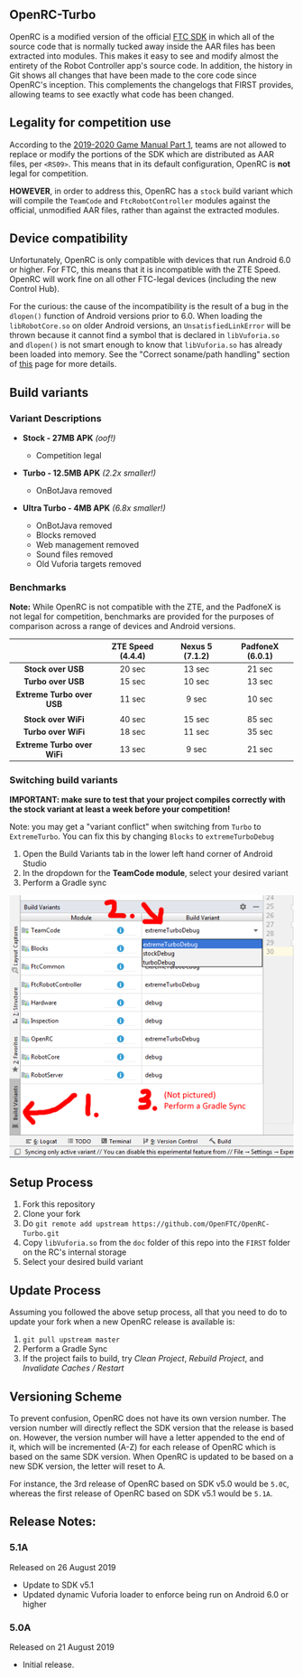 
## OpenRC-Turbo

OpenRC is a modified version of the official [FTC SDK](https://github.com/FIRST-Tech-Challenge/SkyStone)
in which all of the source code that is normally tucked away inside the AAR files has been extracted into modules. This makes it easy to see and modify almost the entirety of the Robot Controller app's source code. In addition, the history in Git shows all changes that have been made to the core code since OpenRC's inception. This complements the changelogs that FIRST provides, allowing teams to see exactly what code has been changed.


## Legality for competition use

According to the [2019-2020 Game Manual Part 1](https://www.firstinspires.org/sites/default/files/uploads/resource_library/ftc/game-manual-part-1.pdf), teams are not allowed to replace or modify the portions of the SDK which are distributed as AAR files, per `<RS09>`. This means that in its default configuration, OpenRC is **not** legal for competition.

**HOWEVER**, in order to address this, OpenRC has a `stock` build variant which will compile the `TeamCode` and `FtcRobotController` modules against the official, unmodified AAR files, rather than against the extracted modules.

## Device compatibility

Unfortunately, OpenRC is only compatible with devices that run Android 6.0 or higher. For FTC, this means that it is incompatible with the ZTE Speed. OpenRC will work fine on all other FTC-legal devices (including the new Control Hub).

For the curious: the cause of the incompatibility is the result of a bug in the `dlopen()` function of Android versions prior to 6.0. When loading the `libRobotCore.so` on older Android versions, an `UnsatisfiedLinkError` will be thrown because it cannot find a symbol that is declared in `libVuforia.so` and `dlopen()` is not smart enough to know that `libVuforia.so` has already been loaded into memory. See the "Correct soname/path handling" section of [this](https://android.googlesource.com/platform/bionic/+/master/android-changes-for-ndk-developers.md) page for more details.

## Build variants

### Variant Descriptions

 - **Stock - 27MB APK** *(oof!)*
     - Competition legal

 - **Turbo - 12.5MB APK** *(2.2x smaller!)*
     - OnBotJava removed

 - **Ultra Turbo - 4MB APK** *(6.8x smaller!)*
     - OnBotJava removed
     - Blocks removed
     - Web management removed
     - Sound files removed
     - Old Vuforia targets removed

### Benchmarks

**Note:** While OpenRC is not compatible with the ZTE, and the PadfoneX is not legal for competition, benchmarks are provided for the purposes of comparison across a range of devices and Android versions.


|                            |**ZTE Speed (4.4.4)**|**Nexus 5 (7.1.2)**|**PadfoneX (6.0.1)**|
|:--------------------------:|:-------------------:|:-----------------:|:------------------:|
|**Stock over USB**          |    20 sec           |  13 sec           |   21 sec           |
|**Turbo over USB**          |    15 sec           |  10 sec           |   13 sec           |
|**Extreme Turbo over USB**  |    11 sec           |   9 sec           |   10 sec           |
|                            |                     |                   |                    |
|**Stock over WiFi**         |    40 sec           |  15 sec           |   85 sec           |
|**Turbo over WiFi**         |    18 sec           |  11 sec           |   35 sec           |
|**Extreme Turbo over WiFi** |    13 sec           |   9 sec           |   21 sec           |

### Switching build variants

**IMPORTANT: make sure to test that your project compiles correctly with the stock variant at least a week before your competition!**

Note: you may get a "variant conflict" when switching from `Turbo` to `ExtremeTurbo`. You can fix this by changing `Blocks` to `extremeTurboDebug`

 1. Open the Build Variants tab in the lower left hand corner of Android Studio
 2. In the dropdown for the **TeamCode module**, select your desired variant
 3. Perform a Gradle sync

![image-here](doc/readme_pics/switching_build_variants.png)

## Setup Process

 1. Fork this repository
 2. Clone your fork
 3. Do `git remote add upstream https://github.com/OpenFTC/OpenRC-Turbo.git`
 4. Copy `libVuforia.so` from the `doc` folder of this repo into the `FIRST` folder on the RC's internal storage
 5. Select your desired build variant

## Update Process

Assuming you followed the above setup process, all that you need to do to update your fork when a new OpenRC release is available is:

 1. `git pull upstream master`
 2. Perform a Gradle Sync
 3. If the project fails to build, try *Clean Project*, *Rebuild Project*, and *Invalidate Caches / Restart*

## Versioning Scheme

To prevent confusion, OpenRC does not have its own version number. The version number will directly reflect the SDK version that the release is based on. However, the version number will have a letter appended to the end of it, which will be incremented (A-Z) for each release of OpenRC which is based on the same SDK version. When OpenRC is updated to be based on a new SDK version, the letter will reset to A.

For instance, the 3rd release of OpenRC based on SDK v5.0 would be `5.0C`, whereas the first release of OpenRC based on SDK v5.1 would be `5.1A`.

## Release Notes:

### 5.1A

Released on 26 August 2019

 - Update to SDK v5.1
 - Updated dynamic Vuforia loader to enforce being run on Android 6.0 or higher

### 5.0A

Released on 21 August 2019

 - Initial release.
